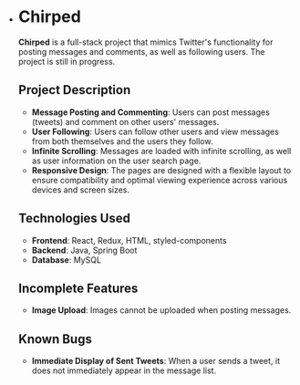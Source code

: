 - # Chirped

  **Chirped** is a full-stack project that mimics Twitter's functionality for posting messages and comments, as well as following users. The project is still in progress.

  ## Project Description

  - **Message Posting and Commenting**: Users can post messages (tweets) and comment on other users' messages.
  - **User Following**: Users can follow other users and view messages from both themselves and the users they follow.
  - **Infinite Scrolling**: Messages are loaded with infinite scrolling, as well as user information on the user search page.
  - **Responsive Design**: The pages are designed with a flexible layout to ensure compatibility and optimal viewing experience across various devices and screen sizes.

  ## Technologies Used

  - **Frontend**: React, Redux, HTML, styled-components
  - **Backend**: Java, Spring Boot
  - **Database**: MySQL

  ## Incomplete Features

  - **Image Upload**: Images cannot be uploaded when posting messages.

  ## Known Bugs

  - **Immediate Display of Sent Tweets**: When a user sends a tweet, it does not immediately appear in the message list.
